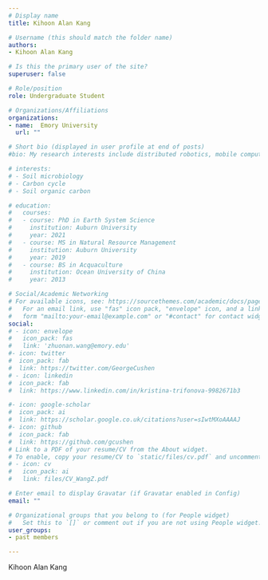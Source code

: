 ```yaml
---
# Display name
title: Kihoon Alan Kang

# Username (this should match the folder name)
authors:
- Kihoon Alan Kang

# Is this the primary user of the site?
superuser: false

# Role/position
role: Undergraduate Student

# Organizations/Affiliations
organizations:
- name:  Emory University
  url: ""

# Short bio (displayed in user profile at end of posts)
#bio: My research interests include distributed robotics, mobile computing and programmable matter.

# interests:
# - Soil microbiology
# - Carbon cycle
# - Soil organic carbon

# education:
#   courses:
#   - course: PhD in Earth System Science
#     institution: Auburn University
#     year: 2021
#   - course: MS in Natural Resource Management
#     institution: Auburn University
#     year: 2019
#   - course: BS in Acquaculture
#     institution: Ocean University of China
#     year: 2013

# Social/Academic Networking
# For available icons, see: https://sourcethemes.com/academic/docs/page-builder/#icons
#   For an email link, use "fas" icon pack, "envelope" icon, and a link in the
#   form "mailto:your-email@example.com" or "#contact" for contact widget.
social:
# - icon: envelope
#   icon_pack: fas
#   link: 'zhuonan.wang@emory.edu'
#- icon: twitter
#  icon_pack: fab
#  link: https://twitter.com/GeorgeCushen
# - icon: linkedin
#  icon_pack: fab
#  link: https://www.linkedin.com/in/kristina-trifonova-9982671b3

#- icon: google-scholar
#  icon_pack: ai
#  link: https://scholar.google.co.uk/citations?user=sIwtMXoAAAAJ
#- icon: github
#  icon_pack: fab
#  link: https://github.com/gcushen
# Link to a PDF of your resume/CV from the About widget.
# To enable, copy your resume/CV to `static/files/cv.pdf` and uncomment the lines below.
# - icon: cv
#   icon_pack: ai
#   link: files/CV_WangZ.pdf

# Enter email to display Gravatar (if Gravatar enabled in Config)
email: ""

# Organizational groups that you belong to (for People widget)
#   Set this to `[]` or comment out if you are not using People widget.
user_groups:
- past members

---
```


Kihoon Alan Kang


